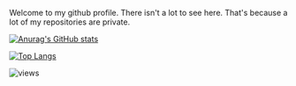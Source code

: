 
Welcome to my github profile. There isn't a lot to see here. That's because a lot of my repositories are private.



[![Anurag's GitHub stats](https://github-readme-stats.vercel.app/api?username=professional-procrastinator&show_icons=true&include_all_commits=true&theme=radical)](https://github.com/anuraghazra/github-readme-stats)

[![Top Langs](https://github-readme-stats.vercel.app/api/top-langs/?username=professional-procrastinator&theme=radical)](https://github.com/anuraghazra/github-readme-stats)

<img src="https://komarev.com/ghpvc/?username=professional_procrastinator" alt="views" />
